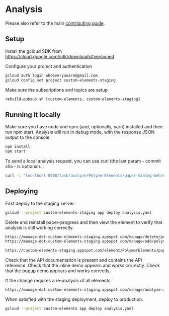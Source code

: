 # Analysis

Please also refer to the main [contributing guide](/CONTRIBUTING.md).

## Setup
Install the gcloud SDK from https://cloud.google.com/sdk/downloads#versioned

Configure your project and authentication
```bash
gcloud auth login whoeveryouare@gmail.com
gcloud config set project custom-elements-staging
```

Make sure the subscriptions and topics are setup
```bash
rebuild-pubsub.sh [custom-elements, custom-elements-staging]
```

## Running it locally
Make sure you have node and npm (and, optionally, yarn) installed and then run npm start.
Analysis will run in debug mode, with the response JSON output to the console.
```bash
npm install
npm start
```

To send a local analysis request, you can use curl (the last param - commit sha - is optional)...

```bash
curl -i "localhost:8080/task/analyze/PolymerElements/paper-dialog-behavior/v1.2.7/eacabc02ab06e03f17d26e0b777b102bdc2ed556" -H "x-appengine-queuename:analysis"
```

## Deploying
First deploy to the staging server.
```bash
gcloud --project custom-elements-staging app deploy analysis.yaml
```
Delete and reinstall paper-progress and then view the element to verify that analysis is still working correctly.
```bash
https://manage-dot-custom-elements-staging.appspot.com/manage/delete/polymerelements/paper-progress
https://manage-dot-custom-elements-staging.appspot.com/manage/add/polymerelements/paper-progress

https://custom-elements-staging.appspot.com/element/PolymerElements/paper-progress
```
Check that the API documentation is present and contains the API reference.
Check that the inline demo appears and works correctly.
Check that the popup demo appears and works correctly.

If the change requires a re-analysis of all elements.
```bash
https://manage-dot-custom-elements-staging.appspot.com/manage/analyze-all
```

When satisfied with the staging deployment, deploy to production.

```bash
gcloud --project custom-elements app deploy analysis.yaml
```
